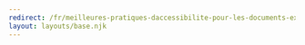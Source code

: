 ```yaml
---
redirect: /fr/meilleures-pratiques-daccessibilite-pour-les-documents-excel/
layout: layouts/base.njk
---
```

